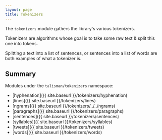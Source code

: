 ```yaml
---
layout: page
title: Tokenizers
---
```


The `tokenizers` module gathers the library's various tokenizers.

Tokenizers are algorithms whose goal is to take some raw text & split this one into tokens.

Splitting a text into a list of sentences, or sentences into a list of words are both examples of what a tokenizer is.

## Summary

Modules under the `talisman/tokenizers` namespace:

* [hyphenation]({{ site.baseurl }}/tokenizers/hyphenation)
* [lines]({{ site.baseurl }}/tokenizers/lines)
* [ngrams]({{ site.baseurl }}/tokenizers/../../ngrams)
* [paragraphs]({{ site.baseurl }}/tokenizers/paragraphs)
* [sentences]({{ site.baseurl }}/tokenizers/sentences)
* [syllables]({{ site.baseurl }}/tokenizers/syllables)
* [tweets]({{ site.baseurl }}/tokenizers/tweets)
* [words]({{ site.baseurl }}/tokenizers/words)
